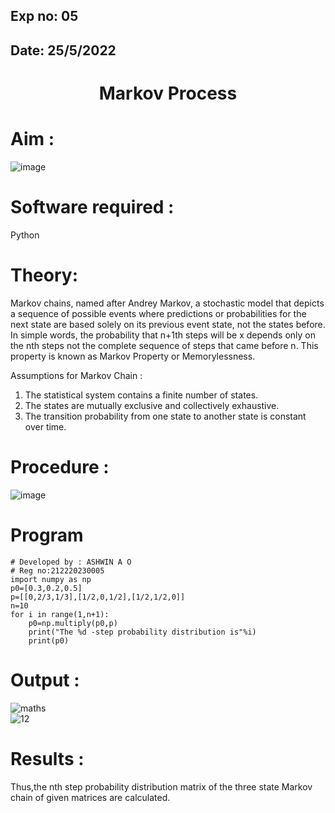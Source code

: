 ## Exp no: 05
## Date: 25/5/2022
# <p align="center">Markov Process</p>


# Aim : 

![image](https://user-images.githubusercontent.com/104613195/170176804-7a25305b-c5e3-4b93-8201-8ebbe99765cc.png)

# Software required :  

Python

# Theory:

Markov chains, named after Andrey Markov, a stochastic model that depicts a sequence of possible events where predictions or probabilities for the next state are based solely on its previous event state, not the states before. In simple words, the probability that n+1th steps will be x depends only on the nth steps not the complete sequence of steps that came before n. This property is known as Markov Property or Memorylessness. 

Assumptions for Markov Chain :
1. The statistical system contains a finite number of states.
2. The states are mutually exclusive and collectively exhaustive.
3. The transition probability from one state to another state is constant over time.
# Procedure :

![image](https://user-images.githubusercontent.com/104613195/170175685-c6187523-f268-4a3b-b03d-8bbe62647a57.png)



# Program
```
# Developed by : ASHWIN A O
# Reg no:212220230005
import numpy as np
p0=[0.3,0.2,0.5]
p=[[0,2/3,1/3],[1/2,0,1/2],[1/2,1/2,0]]
n=10
for i in range(1,n+1):
    p0=np.multiply(p0,p)
    print("The %d -step probability distribution is"%i)
    print(p0)
```


# Output : 
![maths](https://user-images.githubusercontent.com/75236145/171331091-1156301b-d1c7-4f9e-af57-e18283375723.png)
<br>
![12](https://user-images.githubusercontent.com/75236145/171331099-ca7fdb1c-6350-40e9-8e61-fd5e6096b105.png)

# Results :
Thus,the nth step probability distribution matrix of the three state Markov chain of given matrices are calculated.
